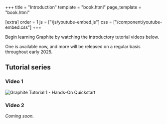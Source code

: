 +++
title = "Introduction"
template = "book.html"
page_template = "book.html"

[extra]
order = 1
js = ["/js/youtube-embed.js"]
css = ["/component/youtube-embed.css"]
+++

<!-- Before taking the time to read the coming chapters, let's build some context by jumping straight into a small project that you can follow along with. That way you will have a mental framework for the topics explained in the rest of this manual. -->

Begin learning Graphite by watching the introductory tutorial videos below.

One is available now, and more will be released on a regular basis throughout early 2025.

## Tutorial series

### Video 1

<!-- You can follow along with this starter project either by watching the tutorial video or referencing the step-by-step breakdown. -->

<div class="youtube-embed aspect-16x9">
	<img data-youtube-embed="7gjUhl_3X10" src="https://static.graphite.rs/content/learn/introduction/tutorial-1-vector-art-quickstart-youtube.avif" onerror="this.onerror = null; this.src = this.src.replace('.avif', '.png')" alt="Graphite Tutorial 1 - Hands-On Quickstart" />
</div>

### Video 2

*Coming soon.*

<!-- TODO -->
<!-- - Video tutorial -->
<!-- - Step-by-step written form -->
